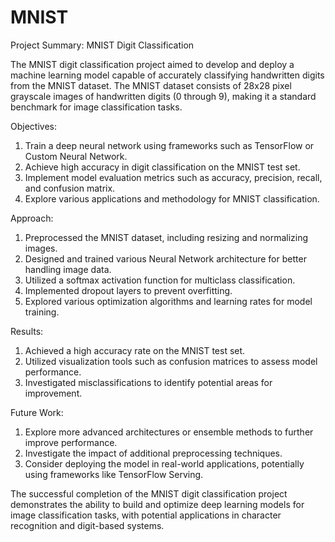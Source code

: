 # MNIST

Project Summary: MNIST Digit Classification

The MNIST digit classification project aimed to develop and deploy a machine learning model capable of accurately classifying handwritten digits from the MNIST dataset. The MNIST dataset consists of 28x28 pixel grayscale images of handwritten digits (0 through 9), making it a standard benchmark for image classification tasks.

Objectives:

1. Train a deep neural network using frameworks such as TensorFlow or Custom Neural Network.
2. Achieve high accuracy in digit classification on the MNIST test set.
3. Implement model evaluation metrics such as accuracy, precision, recall, and confusion matrix.
4. Explore various applications and methodology for MNIST classification.

Approach:

1. Preprocessed the MNIST dataset, including resizing and normalizing images.
2. Designed and trained various Neural Network architecture for better handling image data.
3. Utilized a softmax activation function for multiclass classification.
4. Implemented dropout layers to prevent overfitting.
5. Explored various optimization algorithms and learning rates for model training.

Results:

1. Achieved a high accuracy rate on the MNIST test set.
2. Utilized visualization tools such as confusion matrices to assess model performance.
3. Investigated misclassifications to identify potential areas for improvement.

Future Work:

1. Explore more advanced architectures or ensemble methods to further improve performance.
2. Investigate the impact of additional preprocessing techniques.
3. Consider deploying the model in real-world applications, potentially using frameworks like TensorFlow Serving.

The successful completion of the MNIST digit classification project demonstrates the ability to build and optimize deep learning models for image classification tasks, with potential applications in character recognition and digit-based systems.
